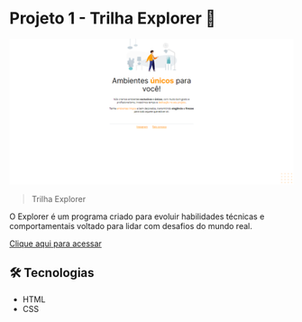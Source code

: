 # Projeto 1 - Trilha Explorer 🚀

![preview](./.github/p1preview.png)

> Trilha Explorer

O Explorer é um programa criado para evoluir habilidades técnicas e comportamentais voltado para lidar com desafios do mundo real.

[Clique aqui para acessar](https://nayaraujo.github.io/nlw/)

## 🛠️ Tecnologias

- HTML
- CSS
